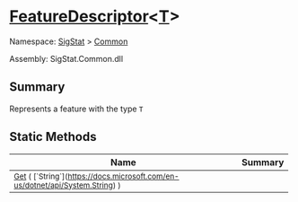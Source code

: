 # [FeatureDescriptor](./FeatureDescriptor-1.md)\<[T](./FeatureDescriptor-1.md)>

Namespace: [SigStat]() > [Common](./README.md)

Assembly: SigStat.Common.dll

## Summary
Represents a feature with the type `T`

## Static Methods

| Name | Summary | 
| --- | --- | 
| <div style ="width:390px"><sub>[Get](./Methods/FeatureDescriptor`1-100663422.md) ( [`String`](https://docs.microsoft.com/en-us/dotnet/api/System.String) )</sub></div>| <sub></sub></div>| <br>


